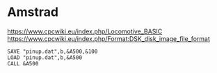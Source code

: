 # Amstrad

<https://www.cpcwiki.eu/index.php/Locomotive_BASIC>
<https://www.cpcwiki.eu/index.php/Format:DSK_disk_image_file_format>

```basic
SAVE "pinup.dat",b,&A500,&100
LOAD "pinup.dat",b,&A500
CALL &A500
```
